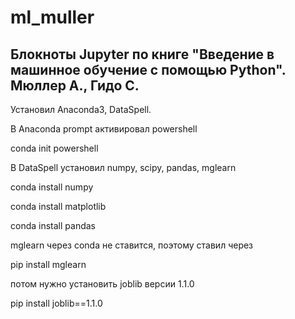 # ml_muller
## Блокноты Jupyter по книге "Введение в машинное обучение с помощью Python". Мюллер А., Гидо С.

Установил Anaconda3, DataSpell.

В Anaconda prompt активировал powershell

conda init powershell

В DataSpell установил numpy, scipy, pandas, mglearn

conda install numpy

conda install matplotlib

conda install pandas

mglearn через conda не ставится, поэтому ставил через

pip install mglearn 

потом нужно установить joblib версии 1.1.0

pip install joblib==1.1.0



